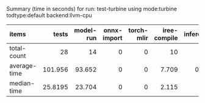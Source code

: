 Summary (time in seconds) for run: test-turbine using mode:turbine todtype:default backend:llvm-cpu

| items        |    tests |   model-run |   onnx-import |   torch-mlir |   iree-compile |   inference |
|:-------------|---------:|------------:|--------------:|-------------:|---------------:|------------:|
| total-count  |  28      |      14     |             0 |            0 |         10     |       9     |
| average-time | 101.956  |      93.652 |             0 |            0 |          7.709 |       0.594 |
| median-time  |  25.8195 |      23.704 |             0 |            0 |          2.115 |       0     |
